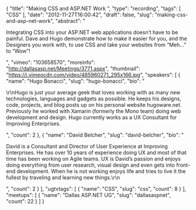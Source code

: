 {
  "title": "Making CSS and ASP.NET Work ",
  "type": "recording",
  "tags": [
    "CSS"
  ],
  "date": "2012-11-27T16:00:42",
  "draft": false,
  "slug": "making-css-and-asp-net-work",
  "abstract": "<p>Integrating CSS into your ASP.NET web applications doesn’t have to be painful. Dave and Hugo demonstrate how to make it easier for you, and the Designers you work with, to use CSS and take your websites from “Meh...” to “Wow”!</p>",
  "vimeo": "103658570",
  "moreinfo": "http://dallasasp.net/Meetings/3771.aspx",
  "thumbnail": "https://i.vimeocdn.com/video/485960271_295x166.jpg",
  "speakers": [
    {
      "name": "Hugo Bonacci",
      "slug": "hugo-bonacci",
      "bio": "<p>\r\nHugo is just your average geek that loves working with as many new technologies, languages and gadgets as possible. He keeps his designs, code, projects, and blog posts up on his personal website hugoware.net. Previously he worked with Xamarin (formerly the Mono team) doing web development and design. Hugo currently works as a UX Consultant for Improving Enterprises.</p>",
      "count": 2
    },
    {
      "name": "David Belcher",
      "slug": "david-belcher",
      "bio": "<p>David is a Consultant and Director of User Experience at Improving Enterprises. He has over 10 years of experience doing UX and most of that time has been working on Agile teams. UX is David’s passion and enjoys doing everything from user research, visual design and even gets into front-end development. When he is not working enjoys life and tries to live it the fullest by traveling and learning new things.\r\n</p>",
      "count": 2
    }
  ],
  "ugtvtags": [
    {
      "name": "CSS",
      "slug": "css",
      "count": 8
    }
  ],
  "meetups": [
    {
      "name": "Dallas ASP.NET UG",
      "slug": "dallasaspnet",
      "count": 22
    }
  ]
}